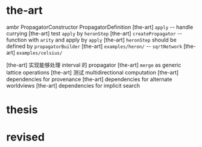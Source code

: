 # the-art

ambr PropagatorConstructor PropagatorDefinition
[the-art] `apply` -- handle currying
[the-art] test `apply` by `heronStep`
[the-art] `createPropagator` -- function with `arity` and apply by `apply`
[the-art] `heronStep` should be defined by `propagatorBuilder`
[the-art] `examples/heron/` -- `sqrtNetwork`
[the-art] `examples/celsius/`

[the-art] 实现能够处理 interval 的 propagator
[the-art] `merge` as generic lattice operations
[the-art] 测试 multidirectional computation
[the-art] dependencies for provenance
[the-art] dependencies for alternate worldviews
[the-art] dependencies for implicit search

# thesis

# revised
